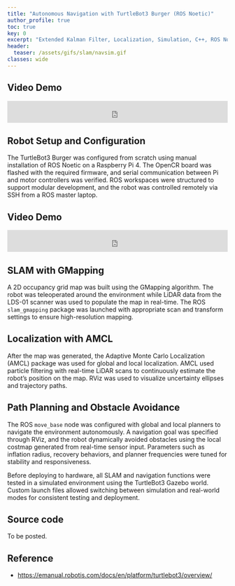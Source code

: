 ```yaml
---
title: "Autonomous Navigation with TurtleBot3 Burger (ROS Noetic)"
author_profile: true
toc: true
key: 0
excerpt: "Extended Kalman Filter, Localization, Simulation, C++, ROS Noetic, TurtleBot3, Burger, Ubuntu, RViz, Gazebo"
header:
  teaser: /assets/gifs/slam/navsim.gif
classes: wide
---
```


## Video Demo
<iframe
    width="100%"
    height="50px"
    src="https://www.youtube.com/embed/9k6Bdcs11Ac"
    frameborder="0"
    allow="autoplay; encrypted-media"
    allowfullscreen
>
</iframe>

## Robot Setup and Configuration

The TurtleBot3 Burger was configured from scratch using manual installation of ROS Noetic on a Raspberry Pi 4. The OpenCR board was flashed with the required firmware, and serial communication between Pi and motor controllers was verified. ROS workspaces were structured to support modular development, and the robot was controlled remotely via SSH from a ROS master laptop.

## Video Demo
<iframe
    width="100%"
    height="50px"
    src="https://www.youtube.com/embed/Kr1VZxtbygU"
    frameborder="0"
    allow="autoplay; encrypted-media"
    allowfullscreen
>
</iframe>

## SLAM with GMapping

A 2D occupancy grid map was built using the GMapping algorithm. The robot was teleoperated around the environment while LiDAR data from the LDS-01 scanner was used to populate the map in real-time. The ROS <code>slam_gmapping</code> package was launched with appropriate scan and transform settings to ensure high-resolution mapping.

## Localization with AMCL

After the map was generated, the Adaptive Monte Carlo Localization (AMCL) package was used for global and local localization. AMCL used particle filtering with real-time LiDAR scans to continuously estimate the robot’s position on the map. RViz was used to visualize uncertainty ellipses and trajectory paths.

<!-- ![EKF SLAM]({{ site.url }}{{ site.baseurl }}/assets/images/slam-ekf.gif) -->

## Path Planning and Obstacle Avoidance

The ROS <code>move_base</code> node was configured with global and local planners to navigate the environment autonomously. A navigation goal was specified through RViz, and the robot dynamically avoided obstacles using the local costmap generated from real-time sensor input. Parameters such as inflation radius, recovery behaviors, and planner frequencies were tuned for stability and responsiveness.

Before deploying to hardware, all SLAM and navigation functions were tested in a simulated environment using the TurtleBot3 Gazebo world. Custom launch files allowed switching between simulation and real-world modes for consistent testing and deployment.
<!-- ![Landmark detection]({{ site.url }}{{ site.baseurl }}/assets/images/slam-circle.png) -->

## Source code
To be posted. 

## Reference
 - https://emanual.robotis.com/docs/en/platform/turtlebot3/overview/